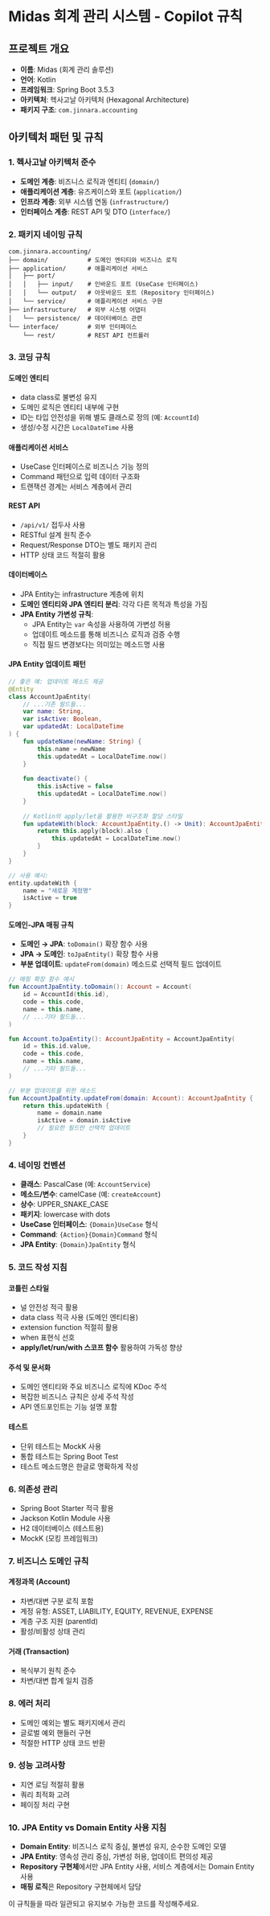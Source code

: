 # Midas 회계 관리 시스템 - Copilot 규칙

## 프로젝트 개요
- **이름**: Midas (회계 관리 솔루션)
- **언어**: Kotlin
- **프레임워크**: Spring Boot 3.5.3
- **아키텍처**: 헥사고날 아키텍처 (Hexagonal Architecture)
- **패키지 구조**: `com.jinnara.accounting`

## 아키텍처 패턴 및 규칙

### 1. 헥사고날 아키텍처 준수
- **도메인 계층**: 비즈니스 로직과 엔티티 (`domain/`)
- **애플리케이션 계층**: 유즈케이스와 포트 (`application/`)
- **인프라 계층**: 외부 시스템 연동 (`infrastructure/`)
- **인터페이스 계층**: REST API 및 DTO (`interface/`)

### 2. 패키지 네이밍 규칙
```
com.jinnara.accounting/
├── domain/           # 도메인 엔티티와 비즈니스 로직
├── application/      # 애플리케이션 서비스
│   ├── port/
│   │   ├── input/    # 인바운드 포트 (UseCase 인터페이스)
│   │   └── output/   # 아웃바운드 포트 (Repository 인터페이스)
│   └── service/      # 애플리케이션 서비스 구현
├── infrastructure/   # 외부 시스템 어댑터
│   └── persistence/  # 데이터베이스 관련
└── interface/        # 외부 인터페이스
    └── rest/         # REST API 컨트롤러
```

### 3. 코딩 규칙

#### 도메인 엔티티
- data class로 불변성 유지
- 도메인 로직은 엔티티 내부에 구현
- ID는 타입 안전성을 위해 별도 클래스로 정의 (예: `AccountId`)
- 생성/수정 시간은 `LocalDateTime` 사용

#### 애플리케이션 서비스
- UseCase 인터페이스로 비즈니스 기능 정의
- Command 패턴으로 입력 데이터 구조화
- 트랜잭션 경계는 서비스 계층에서 관리

#### REST API
- `/api/v1/` 접두사 사용
- RESTful 설계 원칙 준수
- Request/Response DTO는 별도 패키지 관리
- HTTP 상태 코드 적절히 활용

#### 데이터베이스
- JPA Entity는 infrastructure 계층에 위치
- **도메인 엔티티와 JPA 엔티티 분리**: 각각 다른 목적과 특성을 가짐
- **JPA Entity 가변성 규칙**:
  - JPA Entity는 `var` 속성을 사용하여 가변성 허용
  - 업데이트 메소드를 통해 비즈니스 로직과 검증 수행
  - 직접 필드 변경보다는 의미있는 메소드명 사용

#### JPA Entity 업데이트 패턴
```kotlin
// 좋은 예: 업데이트 메소드 제공
@Entity
class AccountJpaEntity(
    // ...기존 필드들...
    var name: String,
    var isActive: Boolean,
    var updatedAt: LocalDateTime
) {
    fun updateName(newName: String) {
        this.name = newName
        this.updatedAt = LocalDateTime.now()
    }
    
    fun deactivate() {
        this.isActive = false
        this.updatedAt = LocalDateTime.now()
    }
    
    // Kotlin의 apply/let을 활용한 비구조화 할당 스타일
    fun updateWith(block: AccountJpaEntity.() -> Unit): AccountJpaEntity {
        return this.apply(block).also { 
            this.updatedAt = LocalDateTime.now() 
        }
    }
}

// 사용 예시:
entity.updateWith {
    name = "새로운 계정명"
    isActive = true
}
```

#### 도메인-JPA 매핑 규칙
- **도메인 → JPA**: `toDomain()` 확장 함수 사용
- **JPA → 도메인**: `toJpaEntity()` 확장 함수 사용
- **부분 업데이트**: `updateFrom(domain)` 메소드로 선택적 필드 업데이트

```kotlin
// 매핑 확장 함수 예시
fun AccountJpaEntity.toDomain(): Account = Account(
    id = AccountId(this.id),
    code = this.code,
    name = this.name,
    // ...기타 필드들...
)

fun Account.toJpaEntity(): AccountJpaEntity = AccountJpaEntity(
    id = this.id.value,
    code = this.code,
    name = this.name,
    // ...기타 필드들...
)

// 부분 업데이트를 위한 메소드
fun AccountJpaEntity.updateFrom(domain: Account): AccountJpaEntity {
    return this.updateWith {
        name = domain.name
        isActive = domain.isActive
        // 필요한 필드만 선택적 업데이트
    }
}
```

### 4. 네이밍 컨벤션
- **클래스**: PascalCase (예: `AccountService`)
- **메소드/변수**: camelCase (예: `createAccount`)
- **상수**: UPPER_SNAKE_CASE
- **패키지**: lowercase with dots
- **UseCase 인터페이스**: `{Domain}UseCase` 형식
- **Command**: `{Action}{Domain}Command` 형식
- **JPA Entity**: `{Domain}JpaEntity` 형식

### 5. 코드 작성 지침

#### 코틀린 스타일
- 널 안전성 적극 활용
- data class 적극 사용 (도메인 엔티티용)
- extension function 적절히 활용
- when 표현식 선호
- **apply/let/run/with 스코프 함수** 활용하여 가독성 향상

#### 주석 및 문서화
- 도메인 엔티티와 주요 비즈니스 로직에 KDoc 주석
- 복잡한 비즈니스 규칙은 상세 주석 작성
- API 엔드포인트는 기능 설명 포함

#### 테스트
- 단위 테스트는 MockK 사용
- 통합 테스트는 Spring Boot Test
- 테스트 메소드명은 한글로 명확하게 작성

### 6. 의존성 관리
- Spring Boot Starter 적극 활용
- Jackson Kotlin Module 사용
- H2 데이터베이스 (테스트용)
- MockK (모킹 프레임워크)

### 7. 비즈니스 도메인 규칙

#### 계정과목 (Account)
- 차변/대변 구분 로직 포함
- 계정 유형: ASSET, LIABILITY, EQUITY, REVENUE, EXPENSE
- 계층 구조 지원 (parentId)
- 활성/비활성 상태 관리

#### 거래 (Transaction)
- 복식부기 원칙 준수
- 차변/대변 합계 일치 검증

### 8. 에러 처리
- 도메인 예외는 별도 패키지에서 관리
- 글로벌 예외 핸들러 구현
- 적절한 HTTP 상태 코드 반환

### 9. 성능 고려사항
- 지연 로딩 적절히 활용
- 쿼리 최적화 고려
- 페이징 처리 구현

### 10. JPA Entity vs Domain Entity 사용 지침
- **Domain Entity**: 비즈니스 로직 중심, 불변성 유지, 순수한 도메인 모델
- **JPA Entity**: 영속성 관리 중심, 가변성 허용, 업데이트 편의성 제공
- **Repository 구현체**에서만 JPA Entity 사용, 서비스 계층에서는 Domain Entity 사용
- **매핑 로직**은 Repository 구현체에서 담당

이 규칙들을 따라 일관되고 유지보수 가능한 코드를 작성해주세요.

